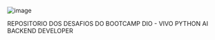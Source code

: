 ![image](https://github.com/Vinicius-V-Borges/bootcamp-dio-pythonBackend/assets/128531638/198f1d63-d4cd-478f-aa40-c055260bf3f9)

REPOSITORIO DOS DESAFIOS DO BOOTCAMP DIO - VIVO PYTHON AI BACKEND DEVELOPER
